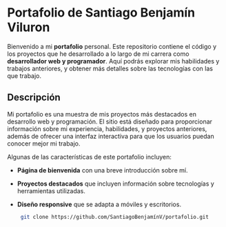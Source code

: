 # Portafolio de Santiago Benjamín Viluron

Bienvenido a mi **portafolio** personal. Este repositorio contiene el código y los proyectos que he desarrollado a lo largo de mi carrera como **desarrollador web y programador**. Aquí podrás explorar mis habilidades y trabajos anteriores, y obtener más detalles sobre las tecnologías con las que trabajo.

## Descripción

Mi portafolio es una muestra de mis proyectos más destacados en desarrollo web y programación. El sitio está diseñado para proporcionar información sobre mi experiencia, habilidades, y proyectos anteriores, además de ofrecer una interfaz interactiva para que los usuarios puedan conocer mejor mi trabajo.

Algunas de las características de este portafolio incluyen:

- **Página de bienvenida** con una breve introducción sobre mí.
- **Proyectos destacados** que incluyen información sobre tecnologías y herramientas utilizadas.
- **Diseño responsive** que se adapta a móviles y escritorios.

  ```bash
   git clone https://github.com/SantiagoBenjamínV/portafolio.git
